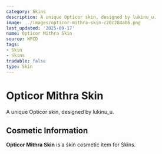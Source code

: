 ```yaml
---
category: Skins
description: A unique Opticor skin, designed by lukinu_u.
image: ../images/opticor-mithra-skin-c20c284ab6.png
last_updated: '2025-09-17'
name: Opticor Mithra Skin
source: WFCD
tags:
- Skin
- Skins
tradable: false
type: Skin
---
```


# Opticor Mithra Skin

A unique Opticor skin, designed by lukinu_u.

## Cosmetic Information

**Opticor Mithra Skin** is a skin cosmetic item for Skins.

